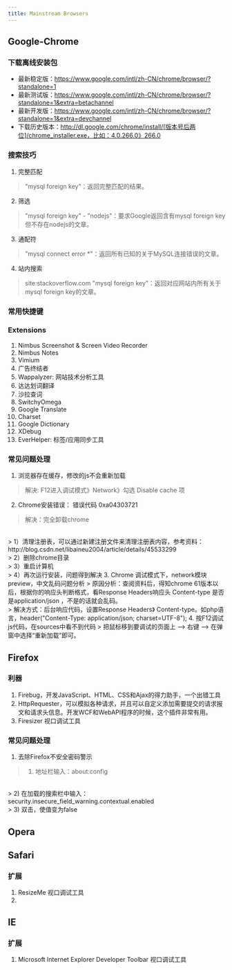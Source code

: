 ```yaml
---
title: Mainstream Browsers
---
```

## Google-Chrome
### 下载离线安装包
+ 最新稳定版：https://www.google.com/intl/zh-CN/chrome/browser/?standalone=1 
+ 最新测试版：https://www.google.com/intl/zh-CN/chrome/browser/?standalone=1&extra=betachannel 
+ 最新开发版：https://www.google.com/intl/zh-CN/chrome/browser/?standalone=1&extra=devchannel 
+ 下载历史版本：http://dl.google.com/chrome/install/[版本号后两位]/chrome_installer.exe，比如：4.0.266.0》266.0 

### 搜索技巧
1. 完整匹配 
> "mysql foreign key"：返回完整匹配的结果。 
2. 筛选 
> "mysql foreign key" - "nodejs"：要求Google返回含有mysql foreign key但不存在nodejs的文章。 
3. 通配符 
> "mysql connect error *"：返回所有已知的关于MySQL连接错误的文章。 
4. 站内搜索 
> site:stackoverflow.com "mysql foreign key"：返回对应网站内所有关于mysql foreign key的文章。 

### 常用快捷键

### Extensions
1. Nimbus Screenshot & Screen Video Recorder 
2. Nimbus Notes 
3. Vimium 
4. 广告终结者 
5. Wappalyzer: 网站技术分析工具 
6. 达达划词翻译
7. 沙拉查词
8. SwitchyOmega 
9. Google Translate
10. Charset
11. Google Dictionary
12. XDebug 
12. EverHelper: 标签/应用同步工具

### 常见问题处理
1. 浏览器存在缓存，修改的js不会重新加载 
> 解决: F12进入调试模式》Network》勾选 Disable cache 项 
2. Chrome安装错误： 错误代码 0xa04303721
> 解决：完全卸载chrome
<br>
> 1）清理注册表，可以通过新建注册文件来清理注册表内容，参考资料： http://blog.csdn.net/libaineu2004/article/details/45533299 
<br>
> 2）删除chrome目录 
<br>
> 3）重启计算机 
<br>
> 4）再次运行安装，问题得到解决 
3. Chrome 调试模式下，network模块preview，中文乱码问题分析 
> 原因分析：查阅资料后，得知chrome 61版本以后，根据你的响应头判断格式，看Response Headers响应头 Content-type 是否是application/json ，不是的话就会乱码。
<br>
> 解决方式：后台响应代码，设置Response Headers》 Content-type。如php语言，header("Content-Type: application/json; charset=UTF-8"); 
4. 按F12调试js代码，在sources中看不到代码
> 把鼠标移到要调试的页面上 --> 右键 --> 在弹窗中选择“重新加载”即可。 

## Firefox
### 利器
1. Firebug，开发JavaScript、HTML、CSS和Ajax的得力助手，一个出错工具 
2. HttpRequester，可以模拟各种请求，并且可以自定义添加需要提交的请求报文和请求头信息。开发WCF和WebAPI程序的时候，这个插件非常有用。 
3. Firesizer 视口调试工具 

### 常见问题处理
1. 去除Firefox不安全密码警示
> 1) 地址栏输入：about:config
<br>
> 2) 在加载的搜索栏中输入：security.insecure_field_warning.contextual.enabled 
<br>
> 3) 双击，使值变为false 

## Opera

## Safari
### 扩展
1. ResizeMe 视口调试工具 
2. 

## IE
### 扩展
1. Microsoft Internet Explorer Developer Toolbar 视口调试工具 
